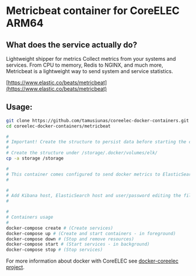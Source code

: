# Metricbeat container for CoreELEC ARM64

## What does the service actually do?

Lightweight shipper for metrics
Collect metrics from your systems and services. From CPU to memory, Redis to NGINX, and much more, Metricbeat is a lightweight way to send system and service statistics.

[https://www.elastic.co/beats/metricbeat](https://www.elastic.co/beats/metricbeat)

## Usage:

```bash
git clone https://github.com/tamusiunas/coreelec-docker-containers.git
cd coreelec-docker-containers/metricbeat

#
# Important! Create the structure to persist data before starting the containers.
#
# Create the structure under /storage/.docker/volumes/elk/
cp -a storage /storage

#
# This container comes configured to send docker metrics to ElasticSearch, setup dashboards (load them into Kibana) and monitor the service.
#

#
# Add Kibana host, ElasticSearch host and user/password editing the file docker-compose.yml
#

#
# Containers usage
#
docker-compose create # (Create services)
docker-compose up # (Create and start containers - in foreground)
docker-compose down # (Stop and remove resources)
docker-compose start # (Start services - in background)
docker-compose stop # (Stop services)

```

For more information about docker with CoreELEC see [docker-coreelec project](https://github.com/tamusiunas/docker-coreelec).